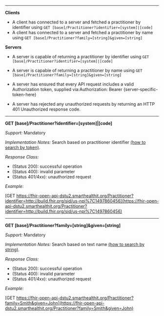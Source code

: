 
-------------------------

**Clients**

-  A client has connected to a server and fetched a practitioner by identifier using `GET [base]/Practitioner?identifier=[system]|[code]`
- A client has connected to a server and fetched a practitioner by name using `GET [base]/Practitioner?family=[string]&given=[string]`


**Servers**

- A server is capable of returning a practitioner by identifier using `GET [base]/Practitioner?identifier=[system]|[code]`
- A server is capable of returning a practitioner by name using `GET [base]/Practitioner?family=[string]&given=[string]`


-   A server has ensured that every API request includes a valid Authorization token, supplied via:Authorization: Bearer {server-specific-token-here}
-   A server has rejected any unauthorized requests by returning an HTTP 401 Unauthorized response code.

-----------

**GET [base]/Practitioner?identifier=[system]|[code]**

*Support:* Mandatory

*Implementation Notes:*  Search based on practitioner identifier  [(how to search by token)].

*Response Class:*

-   (Status 200): successful operation
-   (Status 400): invalid parameter
-   (Status 401/4xx): unauthorized request


*Example:*

[GET https://fhir-open-api-dstu2.smarthealthit.org/Practitioner?identifier=http://build.fhir.org/sid/us-npi%7C1497860456](https://fhir-open-api-dstu2.smarthealthit.org/Practitioner?identifier=http://build.fhir.org/sid/us-npi%7C1497860456)

-----------


**GET [base]/Practitioner?family=[string]&given=[string]**

*Support:* Mandatory

*Implementation Notes:* Search based on text name [(how to search by string)].

*Response Class:*

-   (Status 200): successful operation
-   (Status 400): invalid parameter
-   (Status 401/4xx): unauthorized request


*Example:*

[GET https://fhir-open-api-dstu2.smarthealthit.org/Practitioner?family=Smith&given=John](https://fhir-open-api-dstu2.smarthealthit.org/Practitioner?family=Smith&given=John)



  [(how to search by reference)]: http://build.fhir.org/search.html#reference
  [(how to search by token)]: http://build.fhir.org/search.html#token
 [(how to search by date)]: http://build.fhir.org/search.html#date
 [(how to search by string)]: http://build.fhir.org/search.html#string
